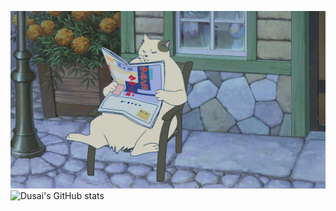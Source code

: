 ![image](https://github.com/Ve1nsStp/btnok/blob/master/src/assets/images/020.jpg)
![Dusai's GitHub stats](https://github-readme-stats.vercel.app/api?username=Ve1nsStp)
<!--START_SECTION:waka-->
<!--END_SECTION:waka-->
